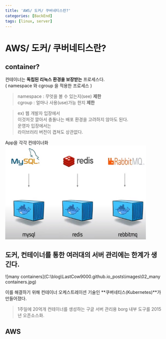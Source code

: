 ```yaml
---
title: 'AWS/ 도커/ 쿠버네티스란?'
categories: [BackEnd]
tags: [linux, server]
---
```


# AWS/ 도커/ 쿠버네티스란?

## container?

컨테이너는 **독립된 리눅스 환경을 보장받는** 프로세스다.  
( namespace 와 cgroup 을 적용한 프로세스 )

> namespace : 무엇을 볼 수 있는지(see) **제한**  
> cgroup : 얼마나 사용(use)가능 한지 **제한**

> ex) 웹 개발자 입장에서  
> 이것저것 깔아서 충돌나는 배포 환경을 고려하지 않아도 된다.  
> 운영자 입장에서는  
> 라이브러리 버전이 겹쳐도 상관없다.

App을 각각 컨테이너화  
<img src="https://raw.githubusercontent.com/LastCow9000/LastCow9000.github.io/master/_posts/images/02_App%20Containerization.jpg" width="450px" height="300px" title="App Containerization" alt="App Containerization"/>



## 도커, 컨테이너를 통한 여러대의 서버 관리에는 한계가 생긴다.

![many containers](C:\blog\LastCow9000.github.io\_posts\images\02_many containers.jpg)

이를 해결하기 위해 컨테이너 오케스트레이션 기술인 **쿠버네티스(Kubernetes)**가 만들어졌다.

> 1주일에 20억개 컨테이너를 생성하는 구글 서버 관리용
> borg 내부 도구를 2015년 오픈소스화.   

## AWS



